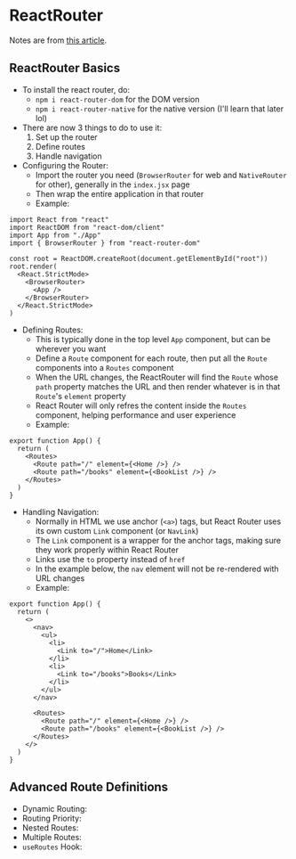 # ReactRouter

Notes are from [this article](https://blog.webdevsimplified.com/2022-07/react-router/).

## ReactRouter Basics
- To install the react router, do:
  - `npm i react-router-dom` for the DOM version
  - `npm i react-router-native` for the native version (I'll learn that later lol)
- There are now 3 things to do to use it:
  1. Set up the router
  2. Define routes
  3. Handle navigation
- Configuring the Router:
  - Import the router you need (`BrowserRouter` for web and `NativeRouter` for other), generally in the `index.jsx` page
  - Then wrap the entire application in that router
  - Example:
```
import React from "react"
import ReactDOM from "react-dom/client"
import App from "./App"
import { BrowserRouter } from "react-router-dom"

const root = ReactDOM.createRoot(document.getElementById("root"))
root.render(
  <React.StrictMode>
    <BrowserRouter>
      <App />
    </BrowserRouter>
  </React.StrictMode>
)
```
- Defining Routes:
  - This is typically done in the top level `App` component, but can be wherever you want
  - Define a `Route` component for each route, then put all the `Route` components into a `Routes` component
  - When the URL changes, the ReactRouter will find the `Route` whose `path` property matches the URL and then render whatever is in that `Route`'s `element` property
  - React Router will only refres the content inside the `Routes` component, helping performance and user experience
  - Example:
```
export function App() {
  return (
    <Routes>
      <Route path="/" element={<Home />} />
      <Route path="/books" element={<BookList />} />
    </Routes>
  )
}
```
- Handling Navigation:
  - Normally in HTML we use anchor (`<a>`) tags, but React Router uses its own custom `Link` component (or `NavLink`)
  - The `Link` component is a wrapper for the anchor tags, making sure they work properly within React Router
  - Links use the `to` property instead of `href`
  - In the example below, the `nav` element will not be re-rendered with URL changes
  - Example:
```
export function App() {
  return (
    <>
      <nav>
        <ul>
          <li>
            <Link to="/">Home</Link>
          </li>
          <li>
            <Link to="/books">Books</Link>
          </li>
        </ul>
      </nav>

      <Routes>
        <Route path="/" element={<Home />} />
        <Route path="/books" element={<BookList />} />
      </Routes>
    </>
  )
}
```

## Advanced Route Definitions
- Dynamic Routing:
- Routing Priority:
- Nested Routes:
- Multiple Routes:
- `useRoutes` Hook: